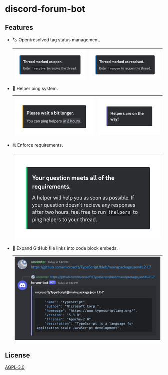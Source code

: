 # discord-forum-bot

## Features

-   🏷️ Open/resolved tag status management.

    | ![](docs/images/open.png) | ![](docs/images/resolved.png) |
    | ------------------------- | ----------------------------- |

-   🚨 Helper ping system.

    | ![](docs/images/wait-longer-ping.png) | ![](docs/images/helpers-pinged.png) |
    | ------------------------------------- | ----------------------------------- |

-   🗒️ Enforce requirements.

    | ![](docs/images/meets-requirements.png) |
    | --------------------------------------- |

-   🔗 Expand GitHub file links into code block embeds.

    | ![](docs/images/github-embed.png) |
    | --------------------------------- |

## License

[AGPL-3.0](LICENSE)
